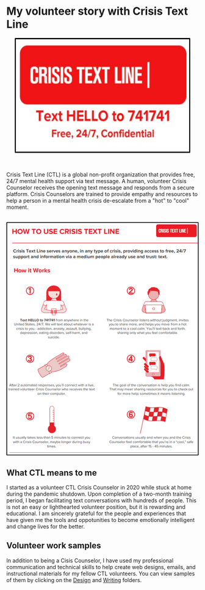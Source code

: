 # My volunteer story with Crisis Text Line

<p align="center">
  <img width="460" height="300" src="https://github.com/Mporter11/My-Writing/blob/main/Content/Screenshots/Logo.png">
</p>  
<br>

Crisis Text Line (CTL) is a global non-profit organization that provides free, 24/7 mental health support via text message. A human, volunteer Crisis Counselor receives the opening text message and responds from a secure platform. Crisis Counselors are trained to provide empathy and resources to help a person in a mental health crisis de-escalate from a "hot" to "cool" moment. 
<br>
<br>

![A screenshot of CTL How It Works process diagram](https://github.com/Mporter11/My-Writing/blob/main/Content/Screenshots/How_It_works.png) 
<br>

## What CTL means to me
I started as a volunteer CTL Crisis Counselor in 2020 while stuck at home during the pandemic shutdown. Upon completion of a two-month training period, I began facilitating text conversations with hundreds of people. This is not an easy or lighthearted volunteer position, but it is rewarding and educational. I am sincerely grateful for the people and experiences that have given me the tools and oppotunities to become emotionally intelligent and change lives for the better. 
<br>

## Volunteer work samples
In addition to being a Cisis Counselor, I have used my professional communication and technical skills to help create web designs, emails, and instructional materials for my fellow CTL volunteers. You can view samples of them by clicking on the [Design](https://github.com/Mporter11/My-Writing/tree/main/Content/Design) and [Writing](https://github.com/Mporter11/My-Writing/tree/main/Content/Writing) folders. 


